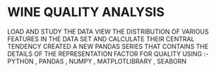 # WINE QUALITY ANALYSIS
LOAD AND STUDY THE DATA
VIEW THE DISTRIBUTION OF VARIOUS FEATURES IN THE DATA SET AND CALCULATE THEIR CENTRAL TENDENCY
CREATED A NEW PANDAS SERIES THAT CONTAINS THE DETAILS OF THE REPRESENTATION FACTOR FOR QUALITY
USING :- PYTHON , PANDAS , NUMPY , MATPLOTLIBRARY , SEABORN
